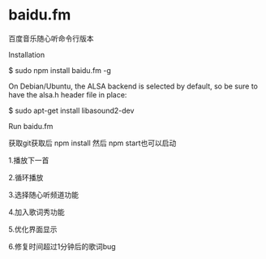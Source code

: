 baidu.fm
========

百度音乐随心听命令行版本

Installation

$ sudo npm install baidu.fm -g


On Debian/Ubuntu, the ALSA backend is selected by default, so be sure to have the alsa.h header file in place:

$ sudo apt-get install libasound2-dev


Run
baidu.fm

获取git获取后
npm install
然后
npm start也可以启动

1.播放下一首

2.循环播放

3.选择随心听频道功能

4.加入歌词秀功能

5.优化界面显示

6.修复时间超过1分钟后的歌词bug
